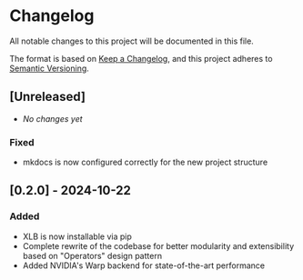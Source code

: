 # Changelog

All notable changes to this project will be documented in this file.

The format is based on [Keep a Changelog](https://keepachangelog.com/en/1.0.0/),
and this project adheres to [Semantic Versioning](https://semver.org/spec/v2.0.0.html).

## [Unreleased]
- _No changes yet_  <!-- Placeholder for future changes -->

### Fixed
-  mkdocs is now configured correctly for the new project structure

## [0.2.0] - 2024-10-22

### Added
- XLB is now installable via pip
- Complete rewrite of the codebase for better modularity and extensibility based on "Operators" design pattern
- Added NVIDIA's Warp backend for state-of-the-art performance
